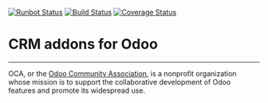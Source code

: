 [![Runbot Status](https://runbot.odoo-community.org/runbot/badge/flat/111/12.0.svg)](https://runbot.odoo-community.org/runbot/repo/github-com-oca-crm-111)
[![Build Status](https://travis-ci.org/OCA/crm.svg?branch=12.0)](https://travis-ci.org/OCA/crm)
[![Coverage Status](https://codecov.io/gh/OCA/crm/branch/12.0/graphs/badge.svg)](https://codecov.io/gh/OCA/crm/branch/12.0)

CRM addons for Odoo
===================

<!-- prettier-ignore-start -->
[//]: # (addons)
[//]: # (end addons)
<!-- prettier-ignore-end -->

----

OCA, or the [Odoo Community Association](http://odoo-community.org/), is a nonprofit organization whose
mission is to support the collaborative development of Odoo features and
promote its widespread use.
